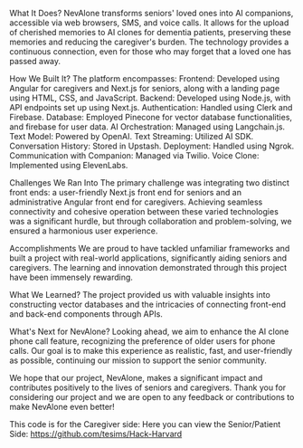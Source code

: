 What It Does?
NevAlone transforms seniors' loved ones into AI companions, accessible via web browsers, SMS, and voice calls. It allows for the upload of cherished memories to AI clones for dementia patients, preserving these memories and reducing the caregiver's burden. The technology provides a continuous connection, even for those who may forget that a loved one has passed away.

How We Built It?
The platform encompasses:
Frontend: Developed using Angular for caregivers and Next.js for seniors, along with a landing page using HTML, CSS, and JavaScript.
Backend: Developed using Node.js, with API endpoints set up using Next.js.
Authentication: Handled using Clerk and Firebase.
Database: Employed Pinecone for vector database functionalities, and firebase for user data.
AI Orchestration: Managed using Langchain.js.
Text Model: Powered by OpenAI.
Text Streaming: Utilized AI SDK.
Conversation History: Stored in Upstash.
Deployment: Handled using Ngrok.
Communication with Companion: Managed via Twilio.
Voice Clone: Implemented using ElevenLabs.

Challenges We Ran Into
The primary challenge was integrating two distinct front ends: a user-friendly Next.js front end for seniors and an administrative Angular front end for caregivers. Achieving seamless connectivity and cohesive operation between these varied technologies was a significant hurdle, but through collaboration and problem-solving, we ensured a harmonious user experience.

Accomplishments
We are proud to have tackled unfamiliar frameworks and built a project with real-world applications, significantly aiding seniors and caregivers. The learning and innovation demonstrated through this project have been immensely rewarding.

What We Learned?
The project provided us with valuable insights into constructing vector databases and the intricacies of connecting front-end and back-end components through APIs.

What's Next for NevAlone?
Looking ahead, we aim to enhance the AI clone phone call feature, recognizing the preference of older users for phone calls. Our goal is to make this experience as realistic, fast, and user-friendly as possible, continuing our mission to support the senior community.

We hope that our project, NevAlone, makes a significant impact and contributes positively to the lives of seniors and caregivers. Thank you for considering our project and we are open to any feedback or contributions to make NevAlone even better!

This code is for the Caregiver side: Here you can view the Senior/Patient Side: https://github.com/tesims/Hack-Harvard
